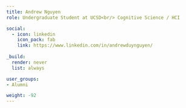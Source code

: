 ```yaml
---
title: Andrew Nguyen
role: Undergraduate Student at UCSD<br/> Cognitive Science / HCI

social:
  - icon: linkedin
    icon_pack: fab
    link: https://www.linkedin.com/in/andrewduynguyen/
    
_build:
  render: never
  list: always

user_groups:
- Alumni

weight: -92
---
```


